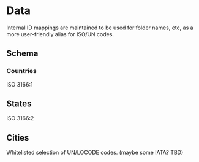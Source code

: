 # Data

Internal ID mappings are maintained to be used for folder names, etc, as a more user-friendly alias for ISO/UN codes.

## Schema

### Countries

ISO 3166:1

## States

ISO 3166:2

## Cities

Whitelisted selection of UN/LOCODE codes. (maybe some IATA? TBD)
